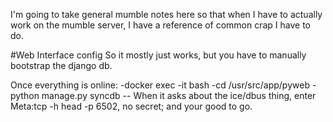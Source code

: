 I'm going to take general mumble notes here so that when I have to actually work on the mumble server, I have a reference of common crap I have to do.


#Web Interface config
So it mostly just works, but you have to manually bootstrap the django db.

Once everything is online:
-docker exec -it <name of webhead container> bash
-cd /usr/src/app/pyweb
-python manage.py syncdb
-- When it asks about the ice/dbus thing, enter Meta:tcp -h head -p 6502, no secret; and your good to go.
